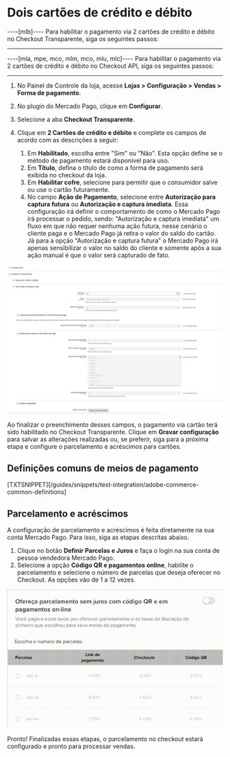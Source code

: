 # Dois cartões de crédito e débito

----[mlb]----
Para habilitar o pagamento via 2 cartões de crédito e débito no Checkout Transparente, siga os seguintes passos:

------------

----[mla, mpe, mco, mlm, mco, mlu, mlc]----
Para habilitar o pagamento via 2 cartões de crédito e débito no Checkout API, siga os seguintes passos:

------------

1. No Painel de Controle da loja, acesse **Lojas > Configuração > Vendas > Forma de pagamento**.
2. No plugin do Mercado Pago, clique em **Configurar**.
3. Selecione a aba **Checkout Transparente**.
4. Clique em **2 Cartões de crédito e débito** e complete os campos de acordo com as descrições a seguir:

    1. Em **Habilitado**, escolha entre "Sim" ou "Não". Esta opção define se o método de pagamento estará disponível para uso.
    2. Em **Título**, defina o título de como a forma de pagamento será exibida no checkout da loja.
    3. Em **Habilitar cofre**, selecione para permitir que o consumidor salve ou use o cartão futuramente.
    4. No campo **Ação de Pagamento**, selecione entre **Autorização para captura futura** ou **Autorização e captura imediata**. Essa configuração irá definir o comportamento de como o Mercado Pago irá processar o pedido, sendo: "Autorização e captura imediata" um fluxo em que não requer nenhuma ação futura, nesse cenário o cliente paga e o Mercado Pago já retira o valor do saldo do cartão. Já para a opção "Autorização e captura futura" o Mercado Pago irá apenas sensibilizar o valor no saldo do cliente e somente após a sua ação manual é que o valor será capturado de fato.

![Two cards](/images/adobe-commerce/dois_cartoes.png)

Ao finalizar o preenchimento desses campos, o pagamento via cartão terá sido habilitado no Checkout Transparente. Clique em **Gravar configuração** para salvar as alterações realizadas ou, se preferir, siga para a próxima etapa e configure o parcelamento e acréscimos para cartões.


## Definições comuns de meios de pagamento

[TXTSNIPPET][/guides/snippets/test-integration/adobe-commerce-common-definitions]

## Parcelamento e acréscimos

A configuração de parcelamento e acréscimos é feita diretamente na sua conta Mercado Pago. Para isso, siga as etapas descritas abaixo.

1. Clique no botão **Definir Parcelas e Juros** e faça o login na sua conta de pessoa vendedora Mercado Pago.
2. Selecione a opção **Código QR e pagamentos online**, habilite o parcelamento e selecione o número de parcelas que deseja oferecer no Checkout. As opções vão de 1 a 12 vezes.

![Installment and interest](/images/adobe-commerce/parcelamento.gif)

Pronto! Finalizadas essas etapas, o parcelamento no checkout estará configurado e pronto para processar vendas.